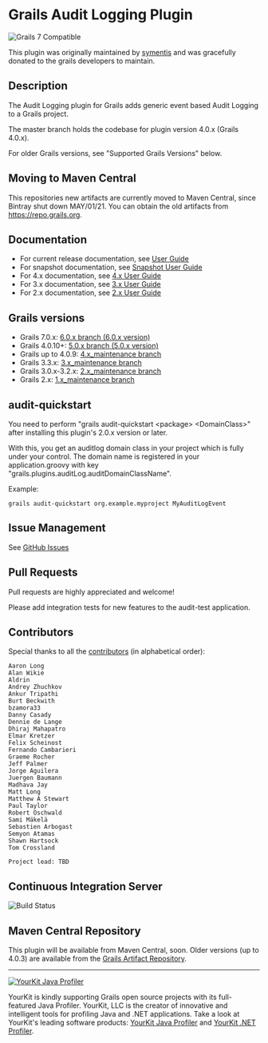 Grails Audit Logging Plugin
===
![Grails 7 Compatible](https://img.shields.io/badge/Compatible-brightGreen?label=Grails%207&labelColor=grey)


This plugin was originally maintained by [symentis](https://github.com/symentis) and was gracefully donated to the grails developers to maintain.

## Description

The Audit Logging plugin for Grails adds generic event based Audit Logging to a Grails project.

The master branch holds the codebase for plugin version 4.0.x (Grails 4.0.x).

For older Grails versions, see "Supported Grails Versions" below.

## Moving to Maven Central
This repositories new artifacts are currently moved to Maven Central, since Bintray shut down MAY/01/21. You can obtain the old artifacts from https://repo.grails.org.

## Documentation
 * For current release documentation, see [User Guide](https://gpc.github.io/grails-audit-logging-plugin/latest/plugin.html)
 * For snapshot documentation, see [Snapshot User Guide](https://gpc.github.io/grails-audit-logging-plugin/snapshot/plugin.html)
 * For 4.x documentation, see [4.x User Guide](https://gpc.github.io/grails-audit-logging-plugin/4.0.x/plugin.html)
 * For 3.x documentation, see [3.x User Guide](https://gpc.github.io/grails-audit-logging-plugin/3.0.x/plugin.html)
 * For 2.x documentation, see [2.x User Guide](https://gpc.github.io/grails-audit-logging-plugin/2.0.x/plugin.html)

## Grails versions
 * Grails 7.0.x: [6.0.x branch (6.0.x version)](https://github.com/gpc/grails-audit-logging-plugin/tree/6.0.x)
 * Grails 4.0.10+: [5.0.x branch (5.0.x version)](https://github.com/gpc/grails-audit-logging-plugin/tree/5.0.x) 
 * Grails up to 4.0.9: [4.x_maintenance branch](https://github.com/gpc/grails-audit-logging-plugin/tree/4.x_maintenance)
 * Grails 3.3.x: [3.x_maintenance branch](https://github.com/gpc/grails-audit-logging-plugin/tree/3.x_maintenance)
 * Grails 3.0.x-3.2.x: [2.x_maintenance branch](https://github.com/gpc/grails-audit-logging-plugin/tree/2.x_maintenance)
 * Grails 2.x: [1.x_maintenance branch](https://github.com/gpc/grails-audit-logging-plugin/tree/1.x_maintenance)

## audit-quickstart
You need to perform "grails audit-quickstart \<package\> \<DomainClass\>" after installing this plugin's 2.0.x version or later.

With this, you get an auditlog domain class in your project which is fully under your control.
The domain name is registered in your application.groovy with key "grails.plugins.auditLog.auditDomainClassName".

Example:

```
grails audit-quickstart org.example.myproject MyAuditLogEvent
```

## Issue Management

See [GitHub Issues](https://github.com/gpc/grails-audit-logging-plugin/issues "Issues")

## Pull Requests
Pull requests are highly appreciated and welcome!

Please add integration tests for new features to the audit-test application.

## Contributors
Special thanks to all the <a href="https://github.com/gpc/grails-audit-logging-plugin/graphs/contributors">contributors</a> (in alphabetical order):

	Aaron Long
    Alan Wikie
	Aldrin
	Andrey Zhuchkov
	Ankur Tripathi
	Burt Beckwith
	bzamora33
	Danny Casady
	Dennie de Lange
	Dhiraj Mahapatro
	Elmar Kretzer
    Felix Scheinost
	Fernando Cambarieri
	Graeme Rocher
	Jeff Palmer
	Jorge Aguilera
	Juergen Baumann
	Madhava Jay
    Matt Long
	Matthew A Stewart
	Paul Taylor
    Robert Oschwald
	Sami Mäkelä
	Sebastien Arbogast
	Semyon Atamas
	Shawn Hartsock
	Tom Crossland

	Project lead: TBD


## Continuous Integration Server
![Build Status](https://github.com/gpc/grails-audit-logging-plugin/actions/workflows/ci.yaml/badge.svg?branch=master)

## Maven Central Repository
This plugin will be available from Maven Central, soon. Older versions (up to 4.0.3) are available from the [Grails Artifact Repository](https://repo.grails.org/ui/).
***

<a href="https://www.yourkit.com/java/profiler/index.jsp"><img src="https://www.yourkit.com/images/yklogo.png" alt="YourKit Java Profiler"/></a>

YourKit is kindly supporting Grails open source projects with its full-featured Java Profiler.
YourKit, LLC is the creator of innovative and intelligent tools for profiling
Java and .NET applications. Take a look at YourKit's leading software products:
[YourKit Java Profiler](http://www.yourkit.com/java/profiler/index.jsp) and
[YourKit .NET Profiler](http://www.yourkit.com/.net/profiler/index.jsp).





